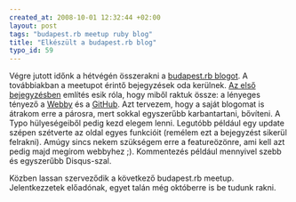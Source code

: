 ```yaml
--- 
created_at: 2008-10-01 12:32:44 +02:00
layout: post
tags: "budapest.rb meetup ruby blog"
title: "Elkészült a budapest.rb blog"
typo_id: 59
---
```

Végre jutott időnk a hétvégén összerakni a [budapest.rb blogot][1]. A továbbiakban a meetupot érintő bejegyzések oda kerülnek. [Az első bejegyzésben][2] említés esik róla, hogy miből raktuk össze: a lényeges tényező a [Webby][3] és a [GitHub][4]. Azt tervezem, hogy a saját blogomat is átrakom erre a párosra, mert sokkal egyszerűbb karbantartani, bővíteni. A Typo hülyeségeiből pedig kezd elegem lenni. Legutóbb például egy update szépen szétverte az oldal egyes funkcióit (remélem ezt a bejegyzést sikerül felrakni). Amúgy sincs nekem szükségem erre a featureözönre, ami kell azt pedig majd megírom webbyhez ;). Kommentezés például mennyivel szebb és egyszerűbb Disqus-szal.

[1]: http://ruby.meetup.hu/
[2]: http://ruby.meetup.hu/blog/2008/09/29/first.html
[3]: http://webby.rubyforge.org/
[4]: http://github.com/

Közben lassan szerveződik a következő budapest.rb meetup. Jelentkezzetek előadónak, egyet talán még októberre is be tudunk rakni.

